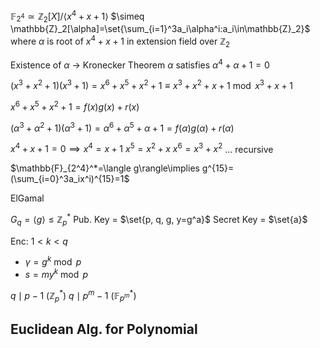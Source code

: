 
$\mathbb{F}_{2^4}\simeq \mathbb{Z}_2[X]/\langle x^4+x+1\rangle$
$\simeq \mathbb{Z}_2[\alpha]=\set{\sum_{i=1}^3a_i\alpha^i:a_i\in\mathbb{Z}_2}$
where $\alpha$ is root of $x^4+x+1$ in extension field over $\mathbb{Z}_2$ 

Existence of $\alpha$ -> Kronecker Theorem
$\alpha$ satisfies $\alpha^4+\alpha+1=0$

$(x^3+x^2+1)(x^3+1) = x^6+x^5+x^2+1\equiv x^3+x^2+x+1\bmod{x^3+x+1}$

$x^6+x^5+x^2+1=f(x)g(x)+r(x)$

$(\alpha^3+\alpha^2+1)(\alpha^3+1) = \alpha^6+\alpha^5+\alpha+1=f(\alpha)g(\alpha)+r(\alpha)$

$x^4+x+1=0\implies x^4=x+1$
$x^5 = x^2+x$
$x^6 = x^3+x^2$
...
recursive

$\mathbb{F}_{2^4}^*=\langle g\rangle\implies g^{15}=(\sum_{i=0}^3a_ix^i)^{15}=1$

ElGamal

$G_q=\langle g\rangle\leq\mathbb{Z}_p^*$
Pub. Key = $\set{p, q, g, y=g^a}$
Secret Key = $\set{a}$

Enc:
$1< k < q$
- $\gamma = g^k\bmod p$
- $s = my^k\bmod p$

$q\mid p-1$ ($\mathbb{Z}_p^*$)
$q\mid p^m-1$ ($\mathbb{F}_{p^m}^*$)


## Euclidean Alg. for Polynomial



